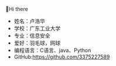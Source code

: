 👋Hi there
- 姓名：卢浩华
- 学校：广东工业大学
- 专业：信息安全
- 爱好：羽毛球，网球
- 编程语言：C语言、java、Python
- GitHub:https://github.com/3375227589
<!---
3375227589/3375227589 is a ✨ special ✨ repository because its `README.md` (this file) appears on your GitHub profile.
You can click the Preview link to take a look at your changes.
--->
